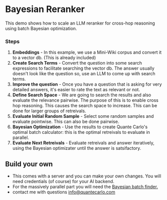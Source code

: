 # Bayesian Reranker
This demo shows how to scale an LLM reranker for cross-hop reasoning using batch Bayesian optimization.

### Steps
1. **Embeddings** - In this example, we use a Mini-Wiki corpus and convert it to a vector db. (This is already included)
2. **Create Search Terms** - Convert the question into some search expressions to facilitate searching the vector db. The answer usually doesn't look like the question so, use an LLM to come up with search terms.
3. **Improve the question** - Once you have a question that is asking for very detailed answers, it's easier to rate the text as relevant or not.
4. **Define Search Space** - We are going to search the results and also evaluate the relevance pairwise. The purpose of this is to enable cross hop reasoning. This causes the search space to increase. This can be done for larger groups of retreivals.
5. **Evaluate Initial Random Sample** - Select some random samples and evaluate pointwise. This can also be done pairwise.
6. **Bayesian Optimization** - Use the results to create Quante Carlo's optimal batch calculator: this is the optimal retreivals to evaluate in parallel.
7. **Evaluate Next Retreivals** - Evaluate retreivals and answer iteratively, using the Bayesian optimizater until the answer is satsifactory.


## Build your own
- This comes with a server and you can make your own changes. You will need credentials (of course) for your AI backend.
- For the massively parallel part you will need the [Bayesian batch finder.](https://rapidapi.com/info-FLGers_gH/api/batch-bayesian-optimization)
- contact me with questions info@quantecarlo.com

